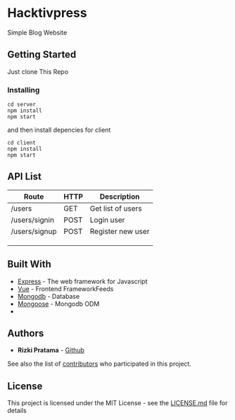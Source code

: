 # Hacktivpress

Simple Blog Website

## Getting Started

Just clone This Repo 

### Installing

```
cd server
npm install
npm start
```

and then install depencies for client

```
cd client
npm install
npm start
```



## API List

| Route 	| HTTP 	| Description 	|
|-------	|------	|-------------	|
|    /users   	|   GET   	|    Get list of users         	|
|   /users/signin    	|  POST    	|    Login user         	|
|     /users/signup  	|  POST    	|  Register new user           	|
|       	|      	|             	|
|       	|      	|             	|
|       	|      	|             	|



## Built With

* [Express](https://expressjs.com/) - The web framework for Javascript
* [Vue](https://vuejs.org/) - Frontend FrameworkFeeds
* [Mongodb](https://www.mongodb.com/) -  Database
* [Mongoose](http://mongoosejs.com/) - Mongodb ODM
* 

## Authors

* **Rizki Pratama** - [Github](https://github.com/tamastro)

See also the list of [contributors](https://github.com/tamastro/hacktivpress/contributors) who participated in this project.

## License

This project is licensed under the MIT License - see the [LICENSE.md](LICENSE.md) file for details